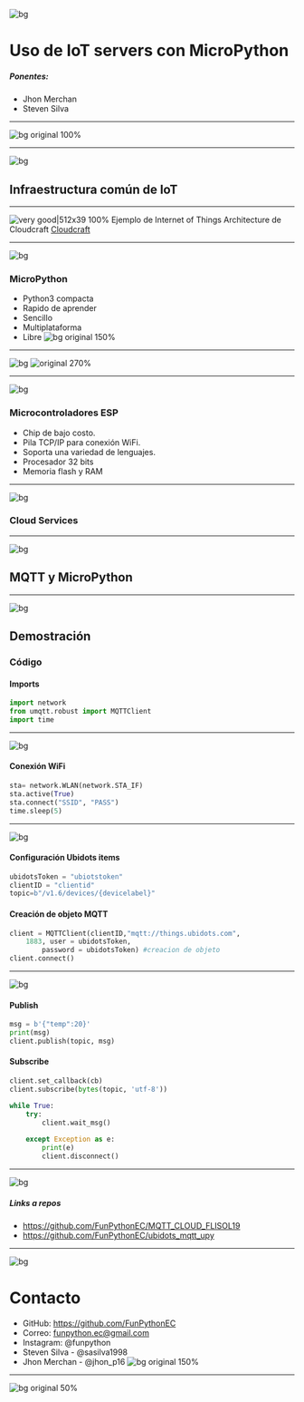 <!--
$theme: gaia
template: invert
-->

![bg](recursos/iot.png)
# Uso de IoT servers con MicroPython
##### Ponentes:
* Jhon Merchan 
* Steven Silva


---

![bg original 100%](recursos/fpylogo.png)

---

![bg](recursos/bckimage.png)
## Infraestructura común de IoT

---

![very good|512x39 100%](recursos/iotdiagram.png)
Ejemplo de Internet of Things Architecture de Cloudcraft
[Cloudcraft](https://cloudcraft.co/app)

---

![bg](recursos/bckimage.png)

### MicroPython

* Python3 compacta
* Rapido de aprender
* Sencillo
* Multiplataforma
* Libre
![bg original 150%](recursos/tenor.gif)

---

![bg](recursos/bckimage.png)
![ original 270%](recursos/firmware-esp.jpg)

---

![bg](recursos/bckimage.png)

### Microcontroladores ESP

* Chip de bajo costo.
* Pila TCP/IP para conexión WiFi.
* Soporta una variedad de lenguajes.
* Procesador 32 bits
* Memoria flash y RAM

---

![bg](recursos/bckimage.png)
### Cloud Services

---

![bg](recursos/bckimage.png)
## MQTT y MicroPython

---

![bg](recursos/bckimage.png)
## Demostración

### Código

#### Imports

~~~~ python
import network
from umqtt.robust import MQTTClient
import time
~~~~

---
![bg](recursos/bckimage.png)
#### Conexión WiFi

~~~~ python
sta= network.WLAN(network.STA_IF)
sta.active(True)
sta.connect("SSID", "PASS")
time.sleep(5)
~~~~

---
![bg](recursos/bckimage.png)
#### Configuración Ubidots items
~~~~ python
ubidotsToken = "ubiotstoken"
clientID = "clientid"
topic=b"/v1.6/devices/{devicelabel}"
~~~~

#### Creación de objeto MQTT

~~~~ python
client = MQTTClient(clientID,"mqtt://things.ubidots.com", 
	1883, user = ubidotsToken, 
        password = ubidotsToken) #creacion de objeto
client.connect()
~~~~

---
![bg](recursos/bckimage.png)
#### Publish
~~~~ python
msg = b'{"temp":20}'
print(msg)
client.publish(topic, msg)
~~~~

#### Subscribe
~~~~ python
client.set_callback(cb)                    
client.subscribe(bytes(topic, 'utf-8'))

while True:
    try:
        client.wait_msg()
        
    except Exception as e:
        print(e)
        client.disconnect()
~~~~

---
![bg](recursos/bckimage.png)
##### Links a repos

* https://github.com/FunPythonEC/MQTT_CLOUD_FLISOL19
* https://github.com/FunPythonEC/ubidots_mqtt_upy

---

![bg](recursos/bckimage.png)

# Contacto

* GitHub: https://github.com/FunPythonEC
* Correo: funpython.ec@gmail.com
* Instagram: @funpython
* Steven Silva - @sasilva1998
* Jhon Merchan - @jhon_p16
![bg original 150%](recursos/cclicense.png)
---

<!-- $theme: default -->
![bg original 50%](recursos/fpyig.jpeg)





